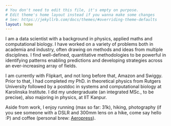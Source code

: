 ```yaml
---
# You don't need to edit this file, it's empty on purpose.
# Edit theme's home layout instead if you wanna make some changes
# See: https://jekyllrb.com/docs/themes/#overriding-theme-defaults
layout: home
---
```


I am a data scientist with a background in physics, applied maths and computational biology. I have worked on a variety of problems both in academia and industry, often drawing on methods and ideas from multiple disciplines. I find well-defined, quantitative methodologies to be powerful in identifying patterns enabling predictions and developing strategies across an ever-increasing array of fields.

I am currently  with Flipkart, and not long before that, Amazon and Swiggy. Prior to that, I had completed my PhD. in theoretical physics from Rutgers University followed by a postdoc in systems and computational biology at Karolinska Institute. I did my undergraduate (an integrated MSc., to be precise), also majoring in physics, at IIT Kanpur.   


Aside from work, I enjoy running (max so far: 31k), hiking, photography (if you see someone with a DSLR and 300mm lens on a hike, come say hello :P) and  coffee (personal brew: [Aeropress](https://bluebottlecoffee.com/preparation-guides/aeropress)).    

